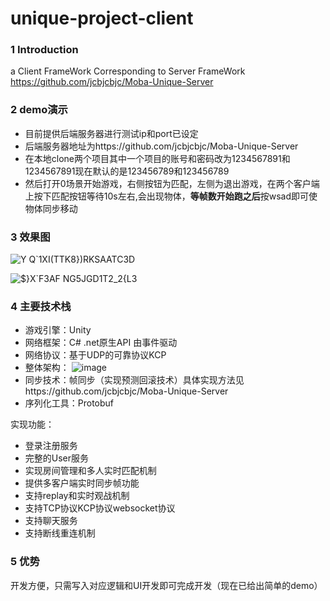 # unique-project-client
 
 ### 1 Introduction
 a Client FrameWork Corresponding to Server FrameWork https://github.com/jcbjcbjc/Moba-Unique-Server
 
 ### 2 demo演示
 - 目前提供后端服务器进行测试ip和port已设定
 - 后端服务器地址为https://github.com/jcbjcbjc/Moba-Unique-Server
 - 在本地clone两个项目其中一个项目的账号和密码改为1234567891和1234567891现在默认的是123456789和123456789
 - 然后打开0场景开始游戏，右侧按钮为匹配，左侧为退出游戏，在两个客户端上按下匹配按钮等待10s左右,会出现物体，**等帧数开始跑之后**按wsad即可使物体同步移动
 
 ### 3 效果图 
![Y Q`1XI(TTK8})RKSAATC3D](https://user-images.githubusercontent.com/91889375/196090576-ec4a3566-15d0-4012-a3a4-88ea4e6a7a40.png)


![$}X`F3AF NG5JGD1T2_2{L3](https://user-images.githubusercontent.com/91889375/196090616-884d1d29-4c38-4339-bf95-f454c1421678.png)

 
 ### 4 主要技术栈
 - 游戏引擎：Unity
 - 网络框架：C# .net原生API  由事件驱动
 - 网络协议：基于UDP的可靠协议KCP
 - 整体架构：
![image](https://user-images.githubusercontent.com/91889375/169481208-853e91c1-23ef-4fee-8994-20e91fa49703.png)
- 同步技术：帧同步（实现预测回滚技术）具体实现方法见https://github.com/jcbjcbjc/Moba-Unique-Server
- 序列化工具：Protobuf

实现功能：
- 登录注册服务
- 完整的User服务
- 实现房间管理和多人实时匹配机制
- 提供多客户端实时同步帧功能
- 支持replay和实时观战机制
- 支持TCP协议KCP协议websocket协议
- 支持聊天服务
- 支持断线重连机制
         
### 5 优势
开发方便，只需写入对应逻辑和UI开发即可完成开发（现在已给出简单的demo）

